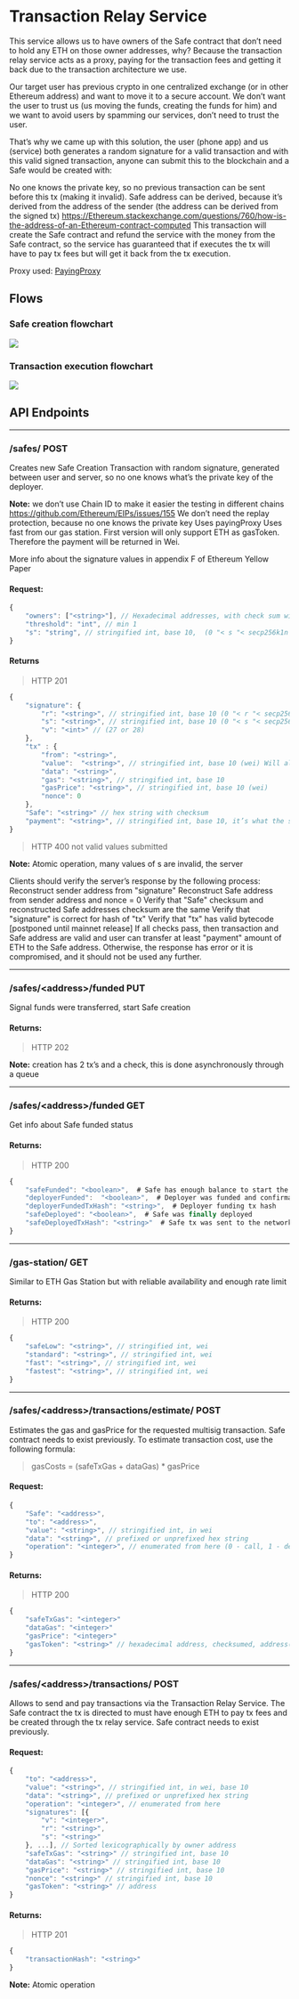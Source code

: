 # Transaction Relay Service
This service allows us to have owners of the Safe contract that don’t need to hold any ETH on those owner addresses, why? Because the transaction relay service acts as a proxy, paying for the transaction fees and getting it back due to the transaction architecture we use.

Our target user has previous crypto in one centralized exchange (or in other Ethereum address) and want to move it to a secure account. We don’t want the user to trust us (us moving the funds, creating the funds for him) and we want to avoid users by spamming our services, don’t need to trust the user.

That’s why we came up with this solution, the user (phone app) and us (service) both generates a random signature for a valid transaction and with this valid signed transaction, anyone can submit this to the blockchain and a Safe would be created with:

No one knows the private key, so no previous transaction can be sent before this tx (making it invalid).
Safe address can be derived, because it’s derived from the address of the sender (the address can be derived from the signed tx) https://Ethereum.stackexchange.com/questions/760/how-is-the-address-of-an-Ethereum-contract-computed
This transaction will create the Safe contract and refund the service with the money from the Safe contract, so the service has guaranteed that if executes the tx will have to pay tx fees but will get it back from the tx execution.

Proxy used: [PayingProxy](https://github.com/gnosis/Safe-contracts/blob/v0.0.2/contracts/proxies/PayingProxy.sol)

## Flows

### Safe creation flowchart

<img src="../_static/relay_service/safe_creation.png" style="background: white">

### Transaction execution flowchart

<img src="../_static/relay_service/send_transaction_from_app.png" style="background: white">

## API Endpoints
---
### /safes/ POST
Creates new Safe Creation Transaction with random signature, generated between user and server, so no one knows what’s the private key of the deployer.

**Note:** we don’t use Chain ID to make it easier the testing in different chains https://github.com/Ethereum/EIPs/issues/155
We don’t need the replay protection, because no one knows the private key
Uses payingProxy
Uses fast from our gas station.
First version will only support ETH as gasToken. Therefore the payment will be returned in Wei.

More info about the signature values in appendix F of Ethereum Yellow Paper

#### Request:
```js
{
	"owners": ["<string>"], // Hexadecimal addresses, with check sum with 0x prefix,
	"threshold": "int", // min 1
	"s": "string", // stringified int, base 10,  (0 "< s "< secp256k1n / 2 + 1)
}
```

#### Returns 
> HTTP 201
```js
{
    "signature": {
        "r": "<string>", // stringified int, base 10 (0 "< r "< secp256k1n)
        "s": "<string>", // stringified int, base 10 (0 "< s "< secp256k1n / 2 + 1)
        "v": "<int>" // (27 or 28)
    },
    "tx" : {
        "from": "<string>",
        "value":  "<string>", // stringified int, base 10 (wei) Will always be 0
        "data": "<string>",
        "gas": "<string>", // stringified int, base 10
        "gasPrice": "<string>", // stringified int, base 10 (wei)
        "nonce": 0
    },
    "Safe": "<string>" // hex string with checksum
    "payment": "<string>", // stringified int, base 10, it’s what the service gets as refund
}
```

> HTTP 400 not valid values submitted

**Note:** Atomic operation, many values of s are invalid, the server

Clients should verify the server’s response by the following process:
Reconstruct sender address from "signature"
Reconstruct Safe address from sender address and nonce = 0
Verify that "Safe" checksum and reconstructed Safe addresses checksum are the same 
Verify that "signature" is correct for hash of "tx"
Verify that "tx" has valid bytecode [postponed until mainnet release]
If all checks pass, then transaction and Safe address are valid and user can transfer at least "payment" amount of ETH to the Safe address.
Otherwise, the response has error or it is compromised, and it should not be used any further.

---
### /safes/\<address\>/funded PUT
Signal funds were transferred, start Safe creation

#### Returns:
> HTTP 202

**Note:** creation has 2 tx’s and a check, this is done asynchronously through a queue

---
### /safes/\<address\>/funded GET
Get info about Safe funded status

#### Returns:
> HTTP 200
```js
{
    "safeFunded": "<boolean>",  # Safe has enough balance to start the deploying
    "deployerFunded":  "<boolean>",  # Deployer was funded and confirmations awaited
    "deployerFundedTxHash": "<string>",  # Deployer funding tx hash
    "safeDeployed": "<boolean>",  # Safe was finally deployed
    "safeDeployedTxHash": "<string>"  # Safe tx was sent to the network
}
```

---
### /gas-station/ GET
Similar to ETH Gas Station but with reliable availability and enough rate limit
#### Returns:
> HTTP 200
```js
{
	"safeLow": "<string>", // stringified int, wei
	"standard": "<string>", // stringified int, wei
	"fast": "<string>", // stringified int, wei
	"fastest": "<string>", // stringified int, wei
}
```

---
### /safes/\<address\>/transactions/estimate/ POST 
Estimates the gas and gasPrice for the requested multisig transaction. Safe contract needs to exist previously. To estimate transaction cost, use the following formula:

> gasCosts = (safeTxGas + dataGas) * gasPrice
#### Request:
```js
{
	"Safe": "<address>",
	"to": "<address>",
	"value": "<string>", // stringified int, in wei
	"data": "<string>", // prefixed or unprefixed hex string
	"operation": "<integer>", // enumerated from here (0 - call, 1 - delegateCall, 2 - create)
}
```

#### Returns: 
> HTTP 200
```js
{
	"safeTxGas": "<integer>"
    "dataGas": "<integer>" 
    "gasPrice": "<integer>"
    "gasToken": "<string>" // hexadecimal address, checksumed, address(0) for now
}
```

---
### /safes/\<address>\/transactions/ POST
Allows to send and pay transactions via the Transaction Relay Service. The Safe contract the tx is directed to must have enough ETH to pay tx fees and be created through the tx relay service. Safe contract needs to exist previously.

#### Request:
```js
{
    "to": "<address>",
    "value": "<string>", // stringified int, in wei, base 10
    "data": "<string>", // prefixed or unprefixed hex string
    "operation": "<integer>", // enumerated from here
    "signatures": [{ 
        "v": "<integer>",
        "r": "<string>",
        "s": "<string>"
    }, ...], // Sorted lexicographically by owner address
    "safeTxGas": "<string>" // stringified int, base 10
    "dataGas": "<string>" // stringified int, base 10
    "gasPrice": "<string>" // stringified int, base 10
    "nonce": "<string>" // stringified int, base 10
    "gasToken": "<string>" // address
}
```

#### Returns:
> HTTP 201
```js
{
	"transactionHash": "<string>"
}
```

**Note:** Atomic operation

